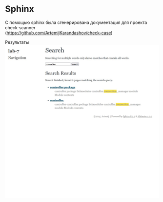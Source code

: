# Sphinx

С помощью sphinx была сгенерирована документация для проекта check-scanner  
(https://github.com/ArtemijKarandashov/check-case)  
  
Результаты
<img src='./screenshots/sphinx.jpg'/>